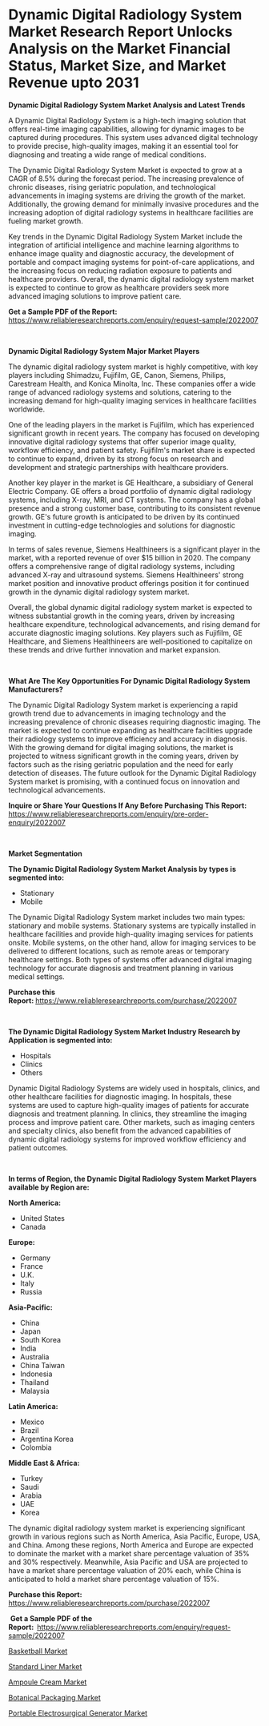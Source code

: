 <p><h1>Dynamic Digital Radiology System Market Research Report Unlocks Analysis on the Market Financial Status, Market Size, and Market Revenue upto 2031</h1></p><p><strong>Dynamic Digital Radiology System Market Analysis and Latest Trends</strong></p>
<p><p>A Dynamic Digital Radiology System is a high-tech imaging solution that offers real-time imaging capabilities, allowing for dynamic images to be captured during procedures. This system uses advanced digital technology to provide precise, high-quality images, making it an essential tool for diagnosing and treating a wide range of medical conditions.</p><p>The Dynamic Digital Radiology System Market is expected to grow at a CAGR of 8.5% during the forecast period. The increasing prevalence of chronic diseases, rising geriatric population, and technological advancements in imaging systems are driving the growth of the market. Additionally, the growing demand for minimally invasive procedures and the increasing adoption of digital radiology systems in healthcare facilities are fueling market growth.</p><p>Key trends in the Dynamic Digital Radiology System Market include the integration of artificial intelligence and machine learning algorithms to enhance image quality and diagnostic accuracy, the development of portable and compact imaging systems for point-of-care applications, and the increasing focus on reducing radiation exposure to patients and healthcare providers. Overall, the dynamic digital radiology system market is expected to continue to grow as healthcare providers seek more advanced imaging solutions to improve patient care.</p></p>
<p><strong>Get a Sample PDF of the Report:&nbsp;</strong> <a href="https://www.reliableresearchreports.com/enquiry/request-sample/2022007">https://www.reliableresearchreports.com/enquiry/request-sample/2022007</a></p>
<p>&nbsp;</p>
<p><strong>Dynamic Digital Radiology System Major Market Players</strong></p>
<p><p>The dynamic digital radiology system market is highly competitive, with key players including Shimadzu, Fujifilm, GE, Canon, Siemens, Philips, Carestream Health, and Konica Minolta, Inc. These companies offer a wide range of advanced radiology systems and solutions, catering to the increasing demand for high-quality imaging services in healthcare facilities worldwide.</p><p>One of the leading players in the market is Fujifilm, which has experienced significant growth in recent years. The company has focused on developing innovative digital radiology systems that offer superior image quality, workflow efficiency, and patient safety. Fujifilm's market share is expected to continue to expand, driven by its strong focus on research and development and strategic partnerships with healthcare providers.</p><p>Another key player in the market is GE Healthcare, a subsidiary of General Electric Company. GE offers a broad portfolio of dynamic digital radiology systems, including X-ray, MRI, and CT systems. The company has a global presence and a strong customer base, contributing to its consistent revenue growth. GE's future growth is anticipated to be driven by its continued investment in cutting-edge technologies and solutions for diagnostic imaging.</p><p>In terms of sales revenue, Siemens Healthineers is a significant player in the market, with a reported revenue of over $15 billion in 2020. The company offers a comprehensive range of digital radiology systems, including advanced X-ray and ultrasound systems. Siemens Healthineers' strong market position and innovative product offerings position it for continued growth in the dynamic digital radiology system market.</p><p>Overall, the global dynamic digital radiology system market is expected to witness substantial growth in the coming years, driven by increasing healthcare expenditure, technological advancements, and rising demand for accurate diagnostic imaging solutions. Key players such as Fujifilm, GE Healthcare, and Siemens Healthineers are well-positioned to capitalize on these trends and drive further innovation and market expansion.</p></p>
<p>&nbsp;</p>
<p><strong>What Are The Key Opportunities For Dynamic Digital Radiology System Manufacturers?</strong></p>
<p><p>The Dynamic Digital Radiology System market is experiencing a rapid growth trend due to advancements in imaging technology and the increasing prevalence of chronic diseases requiring diagnostic imaging. The market is expected to continue expanding as healthcare facilities upgrade their radiology systems to improve efficiency and accuracy in diagnosis. With the growing demand for digital imaging solutions, the market is projected to witness significant growth in the coming years, driven by factors such as the rising geriatric population and the need for early detection of diseases. The future outlook for the Dynamic Digital Radiology System market is promising, with a continued focus on innovation and technological advancements.</p></p>
<p><strong>Inquire or Share Your Questions If Any Before Purchasing This Report:</strong> <a href="https://www.reliableresearchreports.com/enquiry/pre-order-enquiry/2022007">https://www.reliableresearchreports.com/enquiry/pre-order-enquiry/2022007</a></p>
<p>&nbsp;</p>
<p><strong>Market Segmentation</strong></p>
<p><strong>The Dynamic Digital Radiology System Market Analysis by types is segmented into:</strong></p>
<p><ul><li>Stationary</li><li>Mobile</li></ul></p>
<p><p>The Dynamic Digital Radiology System market includes two main types: stationary and mobile systems. Stationary systems are typically installed in healthcare facilities and provide high-quality imaging services for patients onsite. Mobile systems, on the other hand, allow for imaging services to be delivered to different locations, such as remote areas or temporary healthcare settings. Both types of systems offer advanced digital imaging technology for accurate diagnosis and treatment planning in various medical settings.</p></p>
<p><strong>Purchase this Report:&nbsp;</strong><a href="https://www.reliableresearchreports.com/purchase/2022007">https://www.reliableresearchreports.com/purchase/2022007</a></p>
<p>&nbsp;</p>
<p><strong>The Dynamic Digital Radiology System Market Industry Research by Application is segmented into:</strong></p>
<p><ul><li>Hospitals</li><li>Clinics</li><li>Others</li></ul></p>
<p><p>Dynamic Digital Radiology Systems are widely used in hospitals, clinics, and other healthcare facilities for diagnostic imaging. In hospitals, these systems are used to capture high-quality images of patients for accurate diagnosis and treatment planning. In clinics, they streamline the imaging process and improve patient care. Other markets, such as imaging centers and specialty clinics, also benefit from the advanced capabilities of dynamic digital radiology systems for improved workflow efficiency and patient outcomes.</p></p>
<p>&nbsp;</p>
<p><strong>In terms of Region, the Dynamic Digital Radiology System Market Players available by Region are:</strong></p>
<p>
    <p> <strong> North America: </strong>
        <ul>
            <li>United States</li>
            <li>Canada</li>
        </ul>
        </p> 
    <p> <strong> Europe: </strong>
        <ul>
            <li>Germany</li>
            <li>France</li>
            <li>U.K.</li>
            <li>Italy</li>
            <li>Russia</li>
        </ul>
        </p> 
    <p> <strong> Asia-Pacific: </strong>
        <ul>
            <li>China</li>
            <li>Japan</li>
            <li>South Korea</li>
            <li>India</li>
            <li>Australia</li>
            <li>China Taiwan</li>
            <li>Indonesia</li>
            <li>Thailand</li>
            <li>Malaysia</li>
        </ul>
        </p> 
    <p> <strong> Latin America: </strong>
        <ul>
            <li>Mexico</li>
            <li>Brazil</li>
            <li>Argentina Korea</li>
            <li>Colombia</li>
        </ul>
        </p> 
    <p> <strong> Middle East & Africa: </strong>
        <ul>
            <li>Turkey</li>
            <li>Saudi</li>
            <li>Arabia</li>
            <li>UAE</li>
            <li>Korea</li>
        </ul>
    </p>
    </p>
<p><p>The dynamic digital radiology system market is experiencing significant growth in various regions such as North America, Asia Pacific, Europe, USA, and China. Among these regions, North America and Europe are expected to dominate the market with a market share percentage valuation of 35% and 30% respectively. Meanwhile, Asia Pacific and USA are projected to have a market share percentage valuation of 20% each, while China is anticipated to hold a market share percentage valuation of 15%.</p></p>
<p><strong>Purchase this Report: </strong><a href="https://www.reliableresearchreports.com/purchase/2022007">https://www.reliableresearchreports.com/purchase/2022007</a></p>
<p>&nbsp;<strong>Get a Sample PDF of the Report:&nbsp;&nbsp;</strong><a href="https://www.reliableresearchreports.com/enquiry/request-sample/2022007">https://www.reliableresearchreports.com/enquiry/request-sample/2022007</a></p>
<p><strong></strong></p>
<p><p><a href="https://view.publitas.com/reportprime-1/basketball-market-size-2024-2031-global-industrial-analysis-key-geographical-regions-market-share-top-key-players-product-types-and-forecast-research-report/">Basketball Market</a></p><p><a href="https://iodized-pantydraco-05c.notion.site/Standard-Liner-Market-Size-Market-Share-and-Global-Market-Analysis-Report-2024-2031-74f638bd25644ea79ae06763d5f0cf37">Standard Liner Market</a></p><p><a href="https://view.publitas.com/reportprime-1/ampoule-cream-market-size-market-trends-and-growth-outlook-forecasted-for-period-from-2024-to-2031/">Ampoule Cream Market</a></p><p><a href="https://noble-drawer-34c.notion.site/Botanical-Packaging-Market-Challenges-Opportunities-and-Growth-Drivers-and-Major-Market-Players-f-b52050c81f9f4a0ab1296bc13a717729">Botanical Packaging Market</a></p><p><a href="https://github.com/kosella/Market-Research-Report-List-2/blob/main/portable-electrosurgical-generator-market.md">Portable Electrosurgical Generator Market</a></p></p>